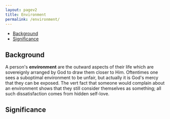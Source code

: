 ```yaml
---
layout: pagev2
title: Environment
permalink: /environment/
---
```

- [Background](#background)
- [Significance](#significance)

## Background

A person's **environment** are the outward aspects of their life which are sovereignly arranged by God to draw them closer to Him. Oftentimes one sees a suboptimal environment to be unfair, but actually it is God's mercy that they can be exposed. The vert fact that someone would complain about an environment shows that they still consider themselves as something; all such dissatisfaction comes from hidden self-love.

## Significance
